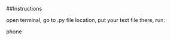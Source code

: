 ##Instructions

open terminal, go to .py file location, put your text file there, run:

phone <input-file-name> <output-file-name>